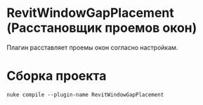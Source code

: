# RevitWindowGapPlacement (Расстановщик проемов окон)
Плагин расставляет проемы окон согласно настройкам.

# Сборка проекта
```
nuke compile --plugin-name RevitWindowGapPlacement
```